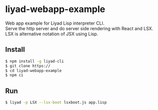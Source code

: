 # liyad-webapp-example

Web app example for Liyad Lisp interpreter CLI.  
Serve the http server and do server side rendering with React and LSX.  
LSX is alternative notation of JSX using Lisp.

## Install

```bash
$ npm install -g liyad-cli
$ git clone https://
$ cd liyad-webapp-example
$ npm ci
```

## Run

```bash
$ liyad -p LSX --lsx-boot lsxboot.js app.lisp
```
